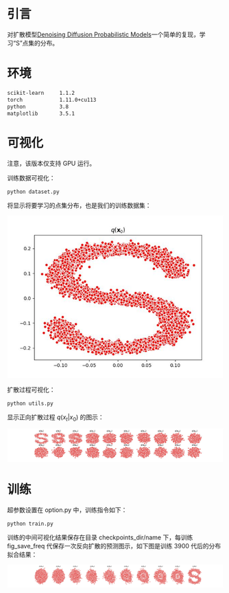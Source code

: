 # 引言

对扩散模型[Denoising Diffusion Probabilistic Models](https://arxiv.org/abs/2006.11239)一个简单的复现，学习“S”点集的分布。

# 环境

```
scikit-learn     1.1.2
torch            1.11.0+cu113
python           3.8
matplotlib       3.5.1
```

# 可视化

注意，该版本仅支持 GPU 运行。

训练数据可视化：

```
python dataset.py
```

将显示将要学习的点集分布，也是我们的训练数据集：

![show_dataset](doc\show_dataset.jpg)

扩散过程可视化：

```
python utils.py
```

显示正向扩散过程 $q(x_t|x_0)$ 的图示：

![show_diffusion](doc\show_diffusion.jpg)

# 训练

超参数设置在 option.py 中，训练指令如下：

```
python train.py
```

训练的中间可视化结果保存在目录 checkpoints_dir/name 下，每训练 fig_save_freq 代保存一次反向扩散的预测图示，如下图是训练 3900 代后的分布拟合结果：

![3900](doc\3900.jpg)



